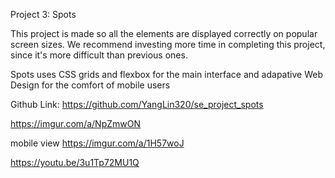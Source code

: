 Project 3: Spots
  
This project is made so all the elements are displayed correctly on popular screen sizes. We recommend investing more time in completing this project, since it's more difficult than previous ones.  

Spots uses CSS grids and flexbox for the main interface and adapative Web Design for the comfort of mobile users

Github Link: https://github.com/YangLin320/se_project_spots

https://imgur.com/a/NpZmwON

mobile view
https://imgur.com/a/1H57woJ

https://youtu.be/3u1Tp72MU1Q